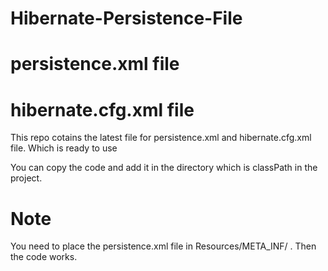 # Hibernate-Persistence-File
# persistence.xml file
# hibernate.cfg.xml file

This repo cotains the latest file for persistence.xml and  hibernate.cfg.xml file. Which is ready to use

You can copy the code and add it in the directory which is classPath in the project.

# Note
  You need to place the persistence.xml file in Resources/META_INF/   . Then the code works.
